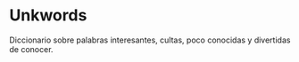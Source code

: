 # Unkwords
Diccionario sobre palabras interesantes, cultas, poco conocidas y divertidas de conocer.
